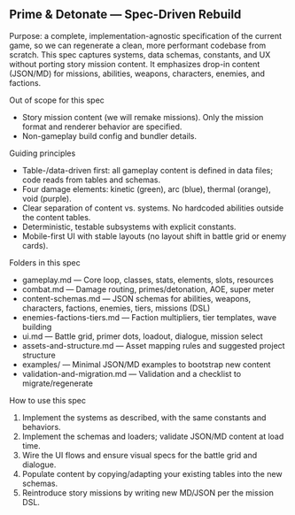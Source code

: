## Prime & Detonate — Spec-Driven Rebuild

Purpose: a complete, implementation-agnostic specification of the current game, so we can regenerate a clean, more performant codebase from scratch. This spec captures systems, data schemas, constants, and UX without porting story mission content. It emphasizes drop-in content (JSON/MD) for missions, abilities, weapons, characters, enemies, and factions.

Out of scope for this spec
- Story mission content (we will remake missions). Only the mission format and renderer behavior are specified.
- Non-gameplay build config and bundler details.

Guiding principles
- Table-/data-driven first: all gameplay content is defined in data files; code reads from tables and schemas.
- Four damage elements: kinetic (green), arc (blue), thermal (orange), void (purple).
- Clear separation of content vs. systems. No hardcoded abilities outside the content tables.
- Deterministic, testable subsystems with explicit constants.
- Mobile-first UI with stable layouts (no layout shift in battle grid or enemy cards).

Folders in this spec
- gameplay.md — Core loop, classes, stats, elements, slots, resources
- combat.md — Damage routing, primes/detonation, AOE, super meter
- content-schemas.md — JSON schemas for abilities, weapons, characters, factions, enemies, tiers, missions (DSL)
- enemies-factions-tiers.md — Faction multipliers, tier templates, wave building
- ui.md — Battle grid, primer dots, loadout, dialogue, mission select
- assets-and-structure.md — Asset mapping rules and suggested project structure
- examples/ — Minimal JSON/MD examples to bootstrap new content
- validation-and-migration.md — Validation and a checklist to migrate/regenerate

How to use this spec
1) Implement the systems as described, with the same constants and behaviors.
2) Implement the schemas and loaders; validate JSON/MD content at load time.
3) Wire the UI flows and ensure visual specs for the battle grid and dialogue.
4) Populate content by copying/adapting your existing tables into the new schemas.
5) Reintroduce story missions by writing new MD/JSON per the mission DSL.



